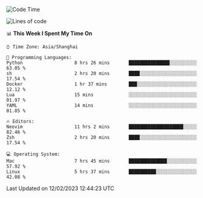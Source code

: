 <!--START_SECTION:waka-->
![Code Time](http://img.shields.io/badge/Code%20Time-1%2C142%20hrs%2022%20mins-blue)

![Lines of code](https://img.shields.io/badge/From%20Hello%20World%20I%27ve%20Written-24%20Thousand%20lines%20of%20code-blue)

📊 **This Week I Spent My Time On** 

```text
⌚︎ Time Zone: Asia/Shanghai

💬 Programming Languages: 
Python                   8 hrs 26 mins       ███████████████░░░░░░░░░░   63.05 % 
sh                       2 hrs 20 mins       ████░░░░░░░░░░░░░░░░░░░░░   17.54 % 
Docker                   1 hr 37 mins        ███░░░░░░░░░░░░░░░░░░░░░░   12.12 % 
Lua                      15 mins             ░░░░░░░░░░░░░░░░░░░░░░░░░   01.97 % 
YAML                     14 mins             ░░░░░░░░░░░░░░░░░░░░░░░░░   01.85 % 

🔥 Editors: 
Neovim                   11 hrs 2 mins       ████████████████████░░░░░   82.46 % 
Zsh                      2 hrs 20 mins       ████░░░░░░░░░░░░░░░░░░░░░   17.54 % 

💻 Operating System: 
Mac                      7 hrs 45 mins       ██████████████░░░░░░░░░░░   57.92 % 
Linux                    5 hrs 37 mins       ██████████░░░░░░░░░░░░░░░   42.08 % 

```


 Last Updated on 12/02/2023 12:44:23 UTC
<!--END_SECTION:waka-->
